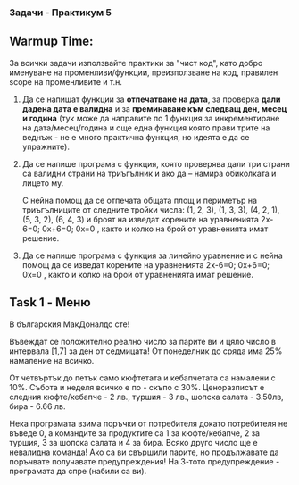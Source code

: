 ### Задачи - Практикум 5

Warmup Time:
----------------

За всички задачи използвайте практики за "чист код", като добро именуване на променливи/функции, преизползване на код, правилен scope на променливите и т.н.

1) Да се напишат функции за **отпечатване на дата**, за проверка **дали дадена дата е валидна** и за **преминаване към следващ ден, месец и година** (тук може да направите по 1 функция за инкрементиране на дата/месец/година и още една функция която прави трите на веднъж - не е много практична функция, но идеята е да се упражните). 

2) Да се напише програма с функция, която проверява дали три страни са валидни страни на триъгълник и ако да – намира обиколката и лицето му. 

    С нейна помощ да се отпечата общата площ и периметър на триъгълниците от следните тройки числа: (1, 2, 3), (1, 3, 3), (4, 2, 1), (5, 3, 2), (6, 4, 3) и броят на  изведат корените на уравненията 2x-6=0; 0x+6=0; 0x=0 , както и колко на брой от уравненията имат решение.


3) Да се напише програма с функция за линейно уравнение и с нейна помощ да се изведат корените на уравненията 2x-6=0; 0x+6=0; 0x=0 , както и колко на брой от уравненията имат решение.

## Task 1 - Меню
В българския МакДоналдс сте! 

Въвеждат се положително реално число за парите ви и цяло число в интервала [1,7] за ден от седмицата! От понеделник до сряда има 25% намаление на всичко. 

От четвъртък до петък само кюфтетата и кебапчетата са намалени с 10%. Събота и неделя всичко е по - скъпо с 30%. Ценоразписът е следния кюфте/кебапче - 2 лв., туршия - 3 лв., шопска салата - 3.50лв, бира - 6.66 лв. 

Нека програмата взима поръчки от потребителя докато потребителя не въведе 0, а командите за продуктите са 1 за кюфте/кебапче, 2 за туршия, 3 за шопска салата и 4 за бира. Всяко друго число ще е невалидна команда! Ако са ви свършили парите, но продължавате да поръчвате получавате предупреждения! На 3-тото предупреждение - програмата да спре (набили са ви). 